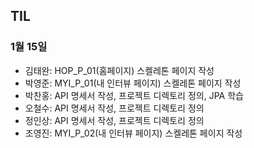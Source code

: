 ## TIL

### 1월 15일

- 김태완: HOP_P_01(홈페이지) 스켈레톤 페이지 작성
- 박영준: MYI_P_01(내 인터뷰 페이지) 스켈레톤 페이지 작성
- 박찬홍: API 명세서 작성, 프로젝트 디렉토리 정의, JPA 학습
- 오철수: API 명세서 작성, 프로젝트 디렉토리 정의
- 정인상: API 명세서 작성, 프로젝트 디렉토리 정의
- 조영진: MYI_P_02(내 인터뷰 페이지) 스켈레톤 페이지 작성
